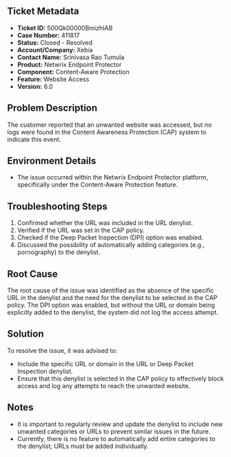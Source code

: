 ## Ticket Metadata
- **Ticket ID:** 500Qk00000BmizhIAB
- **Case Number:** 411817
- **Status:** Closed - Resolved
- **Account/Company:** Xebia
- **Contact Name:** Srinivasa Rao Tumula
- **Product:** Netwrix Endpoint Protector
- **Component:** Content-Aware Protection
- **Feature:** Website Access
- **Version:** 6.0

## Problem Description
The customer reported that an unwanted website was accessed, but no logs were found in the Content Awareness Protection (CAP) system to indicate this event.

## Environment Details
- The issue occurred within the Netwrix Endpoint Protector platform, specifically under the Content-Aware Protection feature.

## Troubleshooting Steps
1. Confirmed whether the URL was included in the URL denylist.
2. Verified if the URL was set in the CAP policy.
3. Checked if the Deep Packet Inspection (DPI) option was enabled.
4. Discussed the possibility of automatically adding categories (e.g., pornography) to the denylist.

## Root Cause
The root cause of the issue was identified as the absence of the specific URL in the denylist and the need for the denylist to be selected in the CAP policy. The DPI option was enabled, but without the URL or domain being explicitly added to the denylist, the system did not log the access attempt.

## Solution
To resolve the issue, it was advised to:
- Include the specific URL or domain in the URL or Deep Packet Inspection denylist.
- Ensure that this denylist is selected in the CAP policy to effectively block access and log any attempts to reach the unwanted website.

## Notes
- It is important to regularly review and update the denylist to include new unwanted categories or URLs to prevent similar issues in the future.
- Currently, there is no feature to automatically add entire categories to the denylist; URLs must be added individually.
